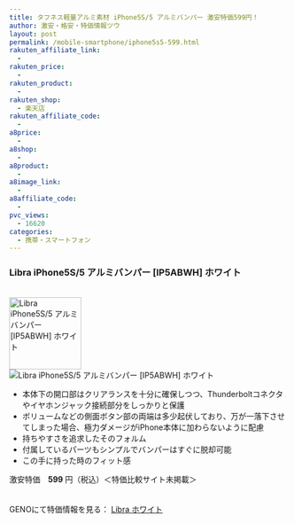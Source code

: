 ```yaml
---
title: タフネス軽量アルミ素材 iPhone5S/5 アルミバンパー 激安特価599円！
author: 激安・格安・特価情報ツウ
layout: post
permalink: /mobile-smartphone/iphone5s5-599.html
rakuten_affiliate_link:
  - 
rakuten_price:
  - 
rakuten_product:
  - 
rakuten_shop:
  - 楽天店
rakuten_affiliate_code:
  - 
a8price:
  - 
a8shop:
  - 
a8product:
  - 
a8image_link:
  - 
a8affiliate_code:
  - 
pvc_views:
  - 16620
categories:
  - 携帯・スマートフォン
---
```

### Libra iPhone5S/5 アルミバンパー [IP5ABWH] ホワイト

<div class="img-bg2 img_L">
  <a href="http://px.a8.net/svt/ejp?a8mat=1I0DKG+A2L0YI+1TD2+5ZEMP&#038;a8ejpredirect=http://www.geno-web.jp/shopdetail/021006000472" title="Libra iPhone5S/5 アルミバンパー [IP5ABWH] ホワイト" target="_blank"><br /> <img border="0" alt="Libra iPhone5S/5 アルミバンパー [IP5ABWH] ホワイト" src="http://i0.wp.com/www.geno-web.jp/shopimages/genoweb/0210060004724.jpg?w=130"width="130" data-recalc-dims="1" /></a><br /> <img border="0" src="http://i2.wp.com/www16.a8.net/0.gif?resize=1%2C1" alt="Libra iPhone5S/5 アルミバンパー [IP5ABWH] ホワイト" data-recalc-dims="1" />
</div>

<!--more-->

  * 本体下の開口部はクリアランスを十分に確保しつつ、Thunderboltコネクタやイヤホンジャック接続部分をしっかりと保護
  * ボリュームなどの側面ボタン部の両端は多少起伏しており、万が一落下させてしまった場合、極力ダメージがiPhone本体に加わらないように配慮
  * 持ちやすさを追求したそのフォルム
  * 付属しているパーツもシンプルでバンパーはすぐに脱却可能
  * この手に持った時のフィット感

激安特価　<span class="tokka-price"><strong>599</strong></span> 円（税込）＜特価比較サイト未掲載＞

　  
GENOにて特価情報を見る： <span class="fs150p"><a href="http://px.a8.net/svt/ejp?a8mat=1I0DKG+A2L0YI+1TD2+5ZEMP&#038;a8ejpredirect=http://www.geno-web.jp/shopdetail/021006000472" target="_blank">Libra ホワイト</a></span>